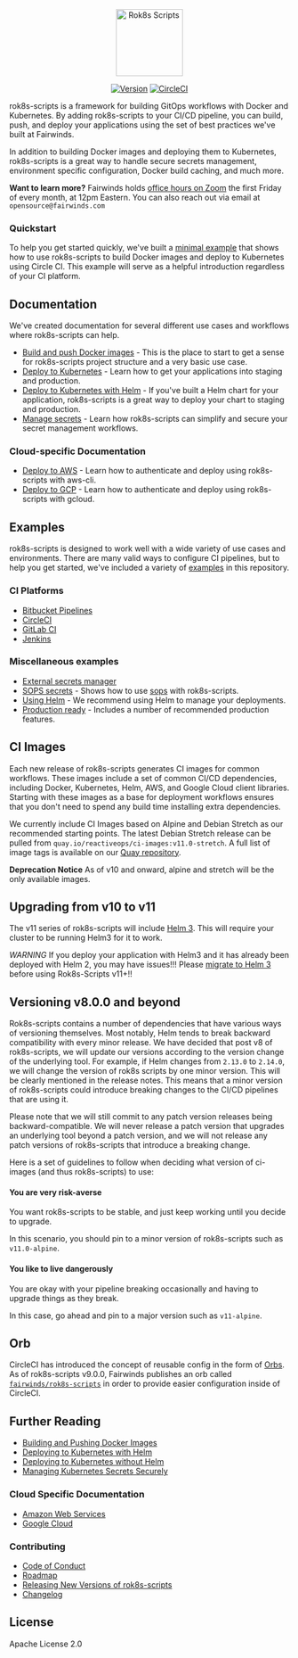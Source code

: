 <div align="center">
  <img src="/docs/logo.svg" height="120" alt="Rok8s Scripts" />
  <br>

  [![Version][version-image]][version-link] [![CircleCI][circleci-image]][circleci-link]
</div>


[version-image]: https://img.shields.io/static/v1.svg?label=Version&message=10.1.0&color=239922
[version-link]: https://github.com/FairwindsOps/rok8s-scripts/releases
[circleci-image]: https://circleci.com/gh/FairwindsOps/rok8s-scripts.svg?style=svg
[circleci-link]: https://circleci.com/gh/FairwindsOps/rok8s-scripts

rok8s-scripts is a framework for building GitOps workflows with Docker and Kubernetes.
By adding rok8s-scripts to your CI/CD pipeline, you can build, push, and deploy your applications using the
set of best practices we've built at Fairwinds.

In addition to building Docker images and deploying them to Kubernetes, rok8s-scripts is a great way to handle
secure secrets management, environment specific configuration, Docker build caching, and much more.

**Want to learn more?** Fairwinds holds [office hours on Zoom](https://zoom.us/j/242508205) the first Friday of every month, at 12pm Eastern. You can also reach out via email at `opensource@fairwinds.com`

### Quickstart
To help you get started quickly, we've built a [minimal example](/examples/minimal)
that shows how to use rok8s-scripts to build Docker images and deploy to Kubernetes
using Circle CI. This example will serve as a helpful introduction regardless of your CI platform.

## Documentation
We've created documentation for several different use cases and workflows where rok8s-scripts can help.

* [Build and push Docker images](docs/docker.md) - This is the place to start to get a sense
for rok8s-scripts project structure and a very basic use case.
* [Deploy to Kubernetes](docs/without_helm.md) - Learn how to get your applications into staging
and production.
* [Deploy to Kubernetes with Helm](docs/helm.md) - If you've built a Helm chart for your application,
rok8s-scripts is a great way to deploy your chart to staging and production.
* [Manage secrets](docs/secrets.md) - Learn how rok8s-scripts can simplify and secure your secret management workflows.

### Cloud-specific Documentation
* [Deploy to AWS](docs/aws.md) - Learn how to authenticate and deploy using rok8s-scripts with aws-cli.
* [Deploy to GCP](docs/gcp.md) - Learn how to authenticate and deploy using rok8s-scripts with gcloud.

## Examples

rok8s-scripts is designed to work well with a wide variety of use cases and environments.
There are many valid ways to configure CI pipelines, but to help you get started, we've included a variety of [examples](/examples) in this repository.

### CI Platforms
- [Bitbucket Pipelines](/examples/ci/bitbucket-pipelines.yml)
- [CircleCI](/examples/ci/.circleci/config.yml)
- [GitLab CI](/examples/ci/.gitlab-ci.yml)
- [Jenkins](/examples/ci/Jenkinsfile)

### Miscellaneous examples
- [External secrets manager](/examples/external-secrets-manager)
- [SOPS secrets](/examples/sops-secrets) - Shows how to use [sops](https://github.com/mozilla/sops) with rok8s-scripts.
- [Using Helm](/examples/helm) - We recommend using Helm to manage your deployments.
- [Production ready](/examples/production-ready) - Includes a number of recommended production features.

## CI Images

Each new release of rok8s-scripts generates CI images for common workflows. These images include a set of common CI/CD dependencies, including Docker, Kubernetes, Helm, AWS, and Google Cloud client libraries. Starting with these images as a base for deployment workflows ensures that you don't need to spend any build time installing extra dependencies.

We currently include CI Images based on Alpine and Debian Stretch as our recommended starting points. The latest Debian Stretch release can be pulled from `quay.io/reactiveops/ci-images:v11.0-stretch`. A full list of image tags is available on our [Quay repository](https://quay.io/repository/reactiveops/ci-images).

**Deprecation Notice** As of v10 and onward, alpine and stretch will be the only available images.

## Upgrading from v10 to v11

The v11 series of rok8s-scripts will include [Helm 3](https://helm.sh/blog/helm-3-released/). This will require your cluster to be running Helm3 for it to work.

*WARNING* If you deploy your application with Helm3 and it has already been deployed with Helm 2, you may have issues!!! Please [migrate to Helm 3](https://helm.sh/docs/topics/v2_v3_migration/) before using Rok8s-Scripts v11+!!

## Versioning v8.0.0 and beyond

Rok8s-scripts contains a number of dependencies that have various ways of versioning themselves. Most notably, Helm tends to break backward compatibility with every minor release. We have decided that post v8 of rok8s-scripts, we will update our versions according to the version change of the underlying tool. For example, if Helm changes from `2.13.0` to `2.14.0`, we will change the version of rok8s scripts by one minor version. This will be clearly mentioned in the release notes. This means that a minor version of rok8s-scripts could introduce breaking changes to the CI/CD pipelines that are using it.

Please note that we will still commit to any patch version releases being backward-compatible. We will never release a patch version that upgrades an underlying tool beyond a patch version, and we will not release any patch versions of rok8s-scripts that introduce a breaking change.

Here is a set of guidelines to follow when deciding what version of ci-images (and thus rok8s-scripts) to use:

#### You are very risk-averse

You want rok8s-scripts to be stable, and just keep working until you decide to upgrade.

In this scenario, you should pin to a minor version of rok8s-scripts such as `v11.0-alpine`.

#### You like to live dangerously

You are okay with your pipeline breaking occasionally and having to upgrade things as they break.

In this case, go ahead and pin to a major version such as `v11-alpine`.

## Orb

CircleCI has introduced the concept of reusable config in the form of [Orbs](https://circleci.com/orbs/).  As of rok8s-scripts v9.0.0, Fairwinds publishes an orb called [`fairwinds/rok8s-scripts`](https://circleci.com/orbs/registry/orb/fairwinds/rok8s-scripts) in order to provide easier configuration inside of CircleCI.

## Further Reading

- [Building and Pushing Docker Images](/docs/docker.md)
- [Deploying to Kubernetes with Helm](/docs/helm.md)
- [Deploying to Kubernetes without Helm](/docs/without_helm.md)
- [Managing Kubernetes Secrets Securely](/docs/secrets.md)

### Cloud Specific Documentation
- [Amazon Web Services](/docs/aws.md)
- [Google Cloud](/docs/gcp.md)

### Contributing
- [Code of Conduct](CODE_OF_CONDUCT.md)
- [Roadmap](ROADMAP.md)
- [Releasing New Versions of rok8s-scripts](/docs/releasing.md)
- [Changelog](https://github.com/FairwindsOps/rok8s-scripts/releases)

## License
Apache License 2.0
